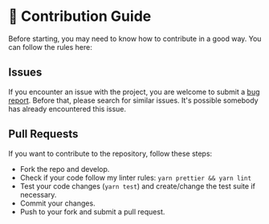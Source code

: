 # :triangular_ruler: Contribution Guide

Before starting, you may need to know how to contribute in a good way. You can follow the rules here:

## Issues

If you encounter an issue with the project, you are welcome to submit a [bug report](https://github.com/diegocosta/gatsby-starter-styled-ts/issues/new). Before that, please search for similar issues. It's possible somebody has already encountered this issue.

## Pull Requests

If you want to contribute to the repository, follow these steps:

- Fork the repo and develop.
- Check if your code follow my linter rules: `yarn prettier && yarn lint`
- Test your code changes (`yarn test`) and create/change the test suite if necessary.
- Commit your changes.
- Push to your fork and submit a pull request.
